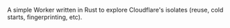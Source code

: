 A simple Worker written in Rust to explore Cloudflare's isolates (reuse, cold starts, fingerprinting, etc).
